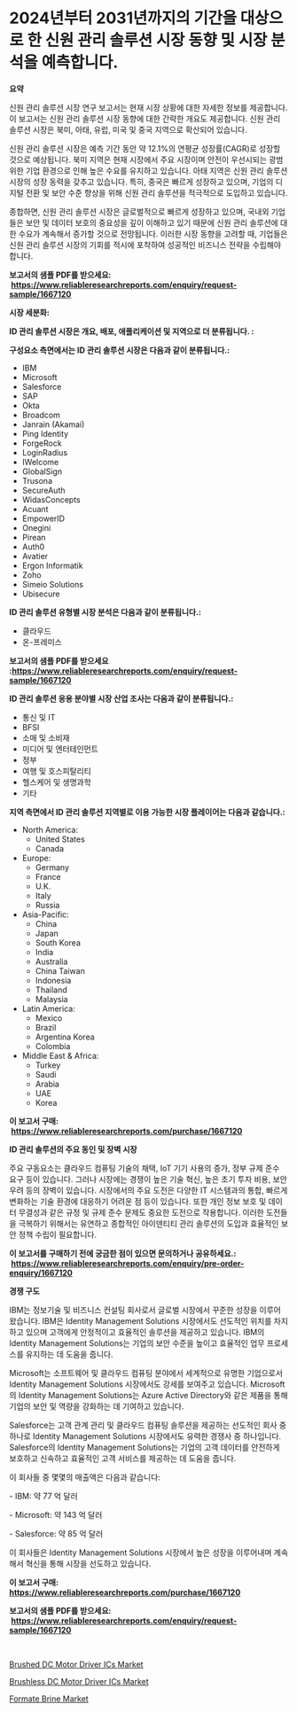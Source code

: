 <p><h1>2024년부터 2031년까지의 기간을 대상으로 한 신원 관리 솔루션 시장 동향 및 시장 분석을 예측합니다.</h1></p><p><strong>요약</strong></p>
<p><p>신원 관리 솔루션 시장 연구 보고서는 현재 시장 상황에 대한 자세한 정보를 제공합니다. 이 보고서는 신원 관리 솔루션 시장 동향에 대한 간략한 개요도 제공합니다. 신원 관리 솔루션 시장은 북미, 아태, 유럽, 미국 및 중국 지역으로 확산되어 있습니다. </p><p>신원 관리 솔루션 시장은 예측 기간 동안 약 12.1%의 연평균 성장률(CAGR)로 성장할 것으로 예상됩니다. 북미 지역은 현재 시장에서 주요 시장이며 안전이 우선시되는 광범위한 기업 환경으로 인해 높은 수요를 유지하고 있습니다. 아태 지역은 신원 관리 솔루션 시장의 성장 동력을 갖추고 있습니다. 특히, 중국은 빠르게 성장하고 있으며, 기업의 디지털 전환 및 보안 수준 향상을 위해 신원 관리 솔루션을 적극적으로 도입하고 있습니다.</p><p>종합하면, 신원 관리 솔루션 시장은 글로벌적으로 빠르게 성장하고 있으며, 국내외 기업들은 보안 및 데이터 보호의 중요성을 깊이 이해하고 있기 때문에 신원 관리 솔루션에 대한 수요가 계속해서 증가할 것으로 전망됩니다. 이러한 시장 동향을 고려할 때, 기업들은 신원 관리 솔루션 시장의 기회를 적시에 포착하여 성공적인 비즈니스 전략을 수립해야 합니다.</p></p>
<p><strong>보고서의 샘플 PDF를 받으세요: &nbsp;<a href="https://www.reliableresearchreports.com/enquiry/request-sample/1667120">https://www.reliableresearchreports.com/enquiry/request-sample/1667120</a></strong></p>
<p><strong>시장 세분화:</strong></p>
<p><strong> ID 관리 솔루션 시장은 개요, 배포, 애플리케이션 및 지역으로 더 분류됩니다. :</strong></p>
<p><strong>구성요소 측면에서는 ID 관리 솔루션 시장은 다음과 같이 분류됩니다.:</strong></p>
<p><ul><li>IBM</li><li>Microsoft</li><li>Salesforce</li><li>SAP</li><li>Okta</li><li>Broadcom</li><li>Janrain (Akamai)</li><li>Ping Identity</li><li>ForgeRock</li><li>LoginRadius</li><li>IWelcome</li><li>GlobalSign</li><li>Trusona</li><li>SecureAuth</li><li>WidasConcepts</li><li>Acuant</li><li>EmpowerID</li><li>Onegini</li><li>Pirean</li><li>Auth0</li><li>Avatier</li><li>Ergon Informatik</li><li>Zoho</li><li>Simeio Solutions</li><li>Ubisecure</li></ul></p>
<p><strong> ID 관리 솔루션 유형별 시장 분석은 다음과 같이 분류됩니다.:</strong></p>
<p><ul><li>클라우드</li><li>온-프레미스</li></ul></p>
<p><strong>보고서의 샘플 PDF를 받으세요 :<a href="https://www.reliableresearchreports.com/enquiry/request-sample/1667120">https://www.reliableresearchreports.com/enquiry/request-sample/1667120</a></strong></p>
<p><strong> ID 관리 솔루션 응용 분야별 시장 산업 조사는 다음과 같이 분류됩니다.:</strong></p>
<p><ul><li>통신 및 IT</li><li>BFSI</li><li>소매 및 소비재</li><li>미디어 및 엔터테인먼트</li><li>정부</li><li>여행 및 호스피탈리티</li><li>헬스케어 및 생명과학</li><li>기타</li></ul></p>
<p><strong>지역 측면에서 ID 관리 솔루션 지역별로 이용 가능한 시장 플레이어는 다음과 같습니다.:</strong></p>
<p><ul>
    <li>
        North America:
        <ul>
            <li>United States</li>
            <li>Canada</li>
        </ul>
    </li>
    <li>
        Europe:
        <ul>
            <li>Germany</li>
            <li>France</li>
            <li>U.K.</li>
            <li>Italy</li>
            <li>Russia</li>
        </ul>
    </li>
    <li>
        Asia-Pacific:
        <ul>
            <li>China</li>
            <li>Japan</li>
            <li>South Korea</li>
            <li>India</li>
            <li>Australia</li>
            <li>China Taiwan</li>
            <li>Indonesia</li>
            <li>Thailand</li>
            <li>Malaysia</li>
        </ul>
    </li>
    <li>
        Latin America:
        <ul>
            <li>Mexico</li>
            <li>Brazil</li>
            <li>Argentina Korea</li>
            <li>Colombia</li>
        </ul>
    </li>
    <li>
        Middle East & Africa:
        <ul>
            <li>Turkey</li>
            <li>Saudi</li>
            <li>Arabia</li>
            <li>UAE</li>
            <li>Korea</li>
        </ul>
    </li>
    </ul></p>
<p><strong>이 보고서 구매: &nbsp;<a href="https://www.reliableresearchreports.com/purchase/1667120">https://www.reliableresearchreports.com/purchase/1667120</a></strong></p>
<p><strong>ID 관리 솔루션의 주요 동인 및 장벽 시장</strong></p>
<p><p>주요 구동요소는 클라우드 컴퓨팅 기술의 채택, IoT 기기 사용의 증가, 정부 규제 준수 요구 등이 있습니다. 그러나 시장에는 경쟁이 높은 기술 혁신, 높은 초기 투자 비용, 보안 우려 등의 장벽이 있습니다. 시장에서의 주요 도전은 다양한 IT 시스템과의 통합, 빠르게 변화하는 기술 환경에 대응하기 어려운 점 등이 있습니다. 또한 개인 정보 보호 및 데이터 무결성과 같은 규정 및 규제 준수 문제도 중요한 도전으로 작용합니다.  이러한 도전들을 극복하기 위해서는 유연하고 종합적인 아이덴티티 관리 솔루션의 도입과 효율적인 보안 정책 수립이 필요합니다.</p></p>
<p><strong>이 보고서를 구매하기 전에 궁금한 점이 있으면 문의하거나 공유하세요.: &nbsp;<a href="https://www.reliableresearchreports.com/enquiry/pre-order-enquiry/1667120">https://www.reliableresearchreports.com/enquiry/pre-order-enquiry/1667120</a></strong></p>
<p><strong>경쟁 구도</strong></p>
<p><p>IBM는 정보기술 및 비즈니스 컨설팅 회사로서 글로벌 시장에서 꾸준한 성장을 이루어 왔습니다. IBM은 Identity Management Solutions 시장에서도 선도적인 위치를 차지하고 있으며 고객에게 안정적이고 효율적인 솔루션을 제공하고 있습니다. IBM의 Identity Management Solutions는 기업의 보안 수준을 높이고 효율적인 업무 프로세스를 유지하는 데 도움을 줍니다.</p><p>Microsoft는 소프트웨어 및 클라우드 컴퓨팅 분야에서 세계적으로 유명한 기업으로서 Identity Management Solutions 시장에서도 강세를 보여주고 있습니다. Microsoft의 Identity Management Solutions는 Azure Active Directory와 같은 제품을 통해 기업의 보안 및 역량을 강화하는 데 기여하고 있습니다.</p><p>Salesforce는 고객 관계 관리 및 클라우드 컴퓨팅 솔루션을 제공하는 선도적인 회사 중 하나로 Identity Management Solutions 시장에서도 유력한 경쟁사 중 하나입니다. Salesforce의 Identity Management Solutions는 기업의 고객 데이터를 안전하게 보호하고 신속하고 효율적인 고객 서비스를 제공하는 데 도움을 줍니다.</p><p>이 회사들 중 몇몇의 매출액은 다음과 같습니다:</p><p>- IBM: 약 77 억 달러</p><p>- Microsoft: 약 143 억 달러</p><p>- Salesforce: 약 85 억 달러</p><p>이 회사들은 Identity Management Solutions 시장에서 높은 성장을 이루어내며 계속해서 혁신을 통해 시장을 선도하고 있습니다.</p></p>
<p><strong>이 보고서 구매: &nbsp; <a href="https://www.reliableresearchreports.com/purchase/1667120">https://www.reliableresearchreports.com/purchase/1667120</a></strong></p>
<p><strong>보고서의 샘플 PDF를 받으세요: &nbsp;<a href="https://www.reliableresearchreports.com/enquiry/request-sample/1667120">https://www.reliableresearchreports.com/enquiry/request-sample/1667120</a></strong><strong></strong></p>
<p>&nbsp;</p>
<p><p><a href="https://github.com/singletonthaxterkelliehr2df/Market-Research-Report-List-1/blob/main/brushed-dc-motor-driver-ics-market.md">Brushed DC Motor Driver ICs Market</a></p><p><a href="https://github.com/kufem1/Market-Research-Report-List-2/blob/main/brushless-dc-motor-driver-ics-market.md">Brushless DC Motor Driver ICs Market</a></p><p><a href="https://frill-swim-3cd.notion.site/Insights-into-Formate-Brine-Market-Size-Analysing-Market-Share-Trends-and-Growth-from-2024-to-203-6c302238502c49b5bf5510cf70a796cc">Formate Brine Market</a></p></p>